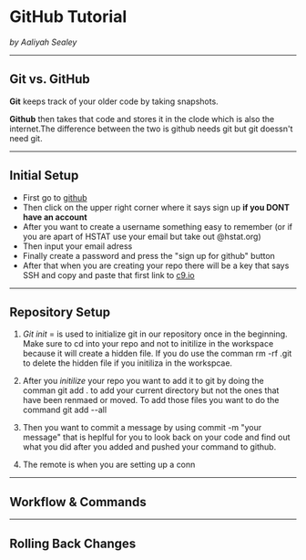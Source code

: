 # GitHub Tutorial

_by Aaliyah Sealey_

---
## Git vs. GitHub
**Git** keeps track of your older code by taking snapshots.  

**Github** then takes that code and stores it in the clode which is also the internet.The difference between the two is github needs git but git doessn't need git.


---
## Initial Setup
* First go to [github](https://github.com/)
* Then click on the upper right corner where it says sign up **if you DONT have an account**
* After you want to create a username something easy to remember (or if you are apart of HSTAT use your email but take out @hstat.org)
* Then input your email adress
* Finally create a password and press the "sign up for github" button 
* After that when you are creating your repo there will be a key that says SSH and copy and paste that first link to [c9.io](https://c9.io/login) 


---
## Repository Setup
1. _Git init_ = is used to initialize git in our repository once in the beginning. Make sure to cd into your repo and not to initilize in the workspace because it will create a hidden file. If you do use the comman rm -rf .git to delete the hidden file if you initiliza in the workspcae.  

2. After you _initilize_ your repo you want to add it to git by doing the comman git add . to add your current directory but not the ones that have been renmaed or moved. To add those files you want to do the command git add --all    
3. Then you want to commit a message by using commit -m "your message" that is heplful for you to look back on your code and find out what you did after you added and pushed your command to github.
4. The remote is when you are setting up a conn


---
## Workflow & Commands



---
## Rolling Back Changes
